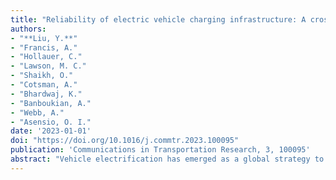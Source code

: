 ```yaml
---
title: "Reliability of electric vehicle charging infrastructure: A cross-lingual deep learning approach"
authors:
- "**Liu, Y.**"
- "Francis, A."
- "Hollauer, C."
- "Lawson, M. C."
- "Shaikh, O."
- "Cotsman, A."
- "Bhardwaj, K."
- "Banboukian, A."
- "Webb, A."
- "Asensio, O. I."
date: '2023-01-01'
doi: "https://doi.org/10.1016/j.commtr.2023.100095"
publication: 'Communications in Transportation Research, 3, 100095'
abstract: "Vehicle electrification has emerged as a global strategy to address climate change and emissions externalities from the transportation sector. Deployment of charging infrastructure is needed to accelerate technology adoption; however, managers and policymakers have had limited evidence on the use of public charging stations due to poor data sharing and decentralized ownership across regions. In this article, we use machine learning based classifiers to reveal insights about consumer charging behavior in 72 detected languages including Chinese. We investigate 10 years of consumer reviews in East and Southeast Asia from 2011 to 2021 to enable infrastructure evaluation at a larger geographic scale than previously available. We find evidence that charging stations at government locations result in higher failure rates with consumers compared to charging stations at private points of interest. This evidence contrasts with predictions in the U.S. and European markets, where the performance is closer to parity. We also find that networked stations with communication protocols provide a relatively higher quality of charging services, which favors policy support for connectivity, particularly for underserved or remote areas."
---
```

